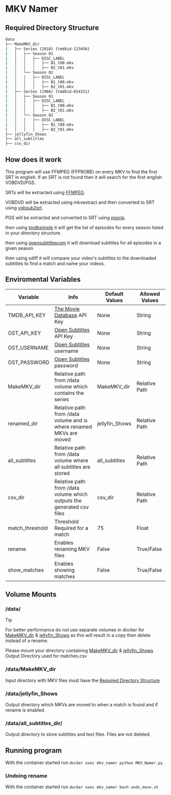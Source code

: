 # MKV Namer

## Required Directory Structure

```sh
data
├── MakeMKV_dir
|   ├── Series (2010) (tmdbid-123456)
|   │   ├── Season 01
|   │   │   ├── DISC_LABEL
|   │   │   │   ├── B1_t00.mkv
|   │   │   │   ├── B2_t01.mkv
|   │   └── Season 02
|   │   │   ├── DISC_LABEL
|   │   │   │   ├── B1_t00.mkv
|   │   │   │   ├── B2_t01.mkv
|   ├── Series (1966) (tmdbid-654321)
|   │   ├── Season 01
|   │   │   ├── DISC_LABEL
|   │   │   │   ├── B1_t00.mkv
|   │   │   │   ├── B2_t01.mkv
|   │   └── Season 02
|   │   │   ├── DISC_LABEL
|   │   │   │   ├── B1_t00.mkv
|   │   │   │   ├── B2_t01.mkv
├── jellyfin_Shows
├── all_subtitles
├── csv_dir
```

## How does it work

This program will use FFMPEG (FFPROBE) on every MKV to find the first SRT in english. If an SRT is not found then it
will search for the first english VOBDVD/PGS.

SRTs will be extracted using [FFMPEG](https://github.com/FFmpeg/FFmpeg).

VOBDVD will be extracted using mkvextract and then converted to SRT using
[vobsub2srt](https://github.com/ruediger/VobSub2SRT/tree/master).

PGS will be extracted and converted to SRT using [pgsrip](https://github.com/ratoaq2/pgsrip).

then using [tmdbsimple](https://github.com/celiao/tmdbsimple) it will get the list of episodes for every season listed
in your directory structure.

then using [opensubtitlescom](https://github.com/dusking/opensubtitles-com) it will download subtitles for all episodes
in a given season

then using sdiff it will compare your video's subtitles to the downloaded subtitles to find a match and name your
videos.

## Enviromental Variables

| Variable | Info | Default Values | Allowed Values |
|-|-|-|-|
| TMDB_API_KEY | [The Movie Database](https://www.themoviedb.org/settings/api) API Key | None | String |
| OST_API_KEY | [Open Subtitles](https://www.opensubtitles.com/en/consumers) API Key | None | String |
| OST_USERNAME | [Open Subtitles](https://www.opensubtitles.com/en/) username | None | String |
| OST_PASSWORD | [Open Subtitles](https://www.opensubtitles.com/en/) password | None | String |
| MakeMKV_dir | Relative path from /data volume which contains the series | MakeMKV_dir | Relative Path |
| renamed_dir | Relative path from /data volume and is where renamed MKVs are moved | jellyfin_Shows | Relative Path |
| all_subtitles | Relative path from /data volume where all subtitles are stored | all_subtitles | Relative Path |
| csv_dir | Relative path from /data volume which outputs the generated csv files | csv_dir | Relative Path |
| match_threshold | Threshold Required for a match | 75 | Float |
| rename | Enables renaming MKV files | False | True/False |
| show_matches | Enables showing matches | False | True/False |

## Volume Mounts

### /data/

> [!TIP]
> For better performance do not use separate volumes in docker for [MakeMKV_dir](#datamakemkv_dir) &
> [jellyfin_Shows](#datajellyfin_shows) as this will result in a copy then delete instead of a rename.

Please mount your directory containing [MakeMKV_dir](#datamakemkv_dir) & [jellyfin_Shows](#datajellyfin_shows)
Output Directory used for matches.csv

### /data/MakeMKV_dir

Input directory with MKV files must have the [Required Directory Structure](#required-directory-structure)

### /data/jellyfin_Shows

Output directory which MKVs are moved to when a match is found and if rename is enabled.

### /data/all_subtitles_dir/

Output directory to store subtitles and text files. Files are not deleted.

## Running program

With the container started run `docker exec mkv_namer python MKV_Namer.py`

### Undoing rename

With the container started run `docker exec mkv_namer bash undo_move.sh`
